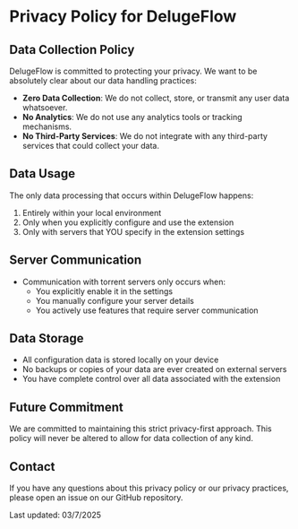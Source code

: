 # Privacy Policy for DelugeFlow

## Data Collection Policy

DelugeFlow is committed to protecting your privacy. We want to be absolutely clear about our data handling practices:

- **Zero Data Collection**: We do not collect, store, or transmit any user data whatsoever.
- **No Analytics**: We do not use any analytics tools or tracking mechanisms.
- **No Third-Party Services**: We do not integrate with any third-party services that could collect your data.

## Data Usage

The only data processing that occurs within DelugeFlow happens:
1. Entirely within your local environment
2. Only when you explicitly configure and use the extension
3. Only with servers that YOU specify in the extension settings

## Server Communication

- Communication with torrent servers only occurs when:
  - You explicitly enable it in the settings
  - You manually configure your server details
  - You actively use features that require server communication

## Data Storage

- All configuration data is stored locally on your device
- No backups or copies of your data are ever created on external servers
- You have complete control over all data associated with the extension

## Future Commitment

We are committed to maintaining this strict privacy-first approach. This policy will never be altered to allow for data collection of any kind.

## Contact

If you have any questions about this privacy policy or our privacy practices, please open an issue on our GitHub repository.

Last updated: 03/7/2025